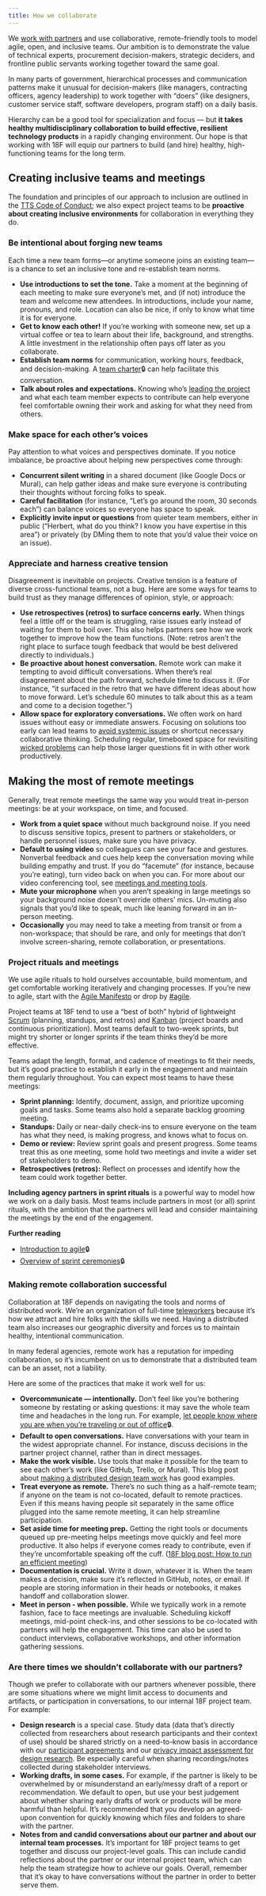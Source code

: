 ```yaml
---
title: How we collaborate
---
```


We [work with partners]({{site.baseurl}}/how-we-relate-to-partners/) and use collaborative, remote-friendly tools to model agile, open, and inclusive teams.  Our ambition is to demonstrate the value of technical experts, procurement decision-makers, strategic deciders, and frontline public servants working together toward the same goal.

In many parts of government, hierarchical processes and communication patterns make it unusual for decision-makers (like managers, contracting officers, agency leadership) to work together with “doers” (like designers, customer service staff, software developers, program staff) on a daily basis.

Hierarchy can be a good tool for specialization and focus — but **it takes healthy multidisciplinary collaboration to build effective, resilient technology products** in a rapidly changing environment. Our hope is that working with 18F will equip our partners to build (and hire) healthy, high-functioning teams for the long term.

## Creating inclusive teams and meetings
The foundation and principles of our approach to inclusion are outlined in the [TTS Code of Conduct]({{site.baseurl}}/code-of-conduct/); we also expect project teams to be **proactive about creating inclusive environments** for collaboration in everything they do.

### Be intentional about forging new teams
Each time a new team forms—or anytime someone joins an existing team—is a chance to set an inclusive tone and re-establish team norms.
* **Use introductions to set the tone.** Take a moment at the beginning of each meeting to make sure everyone’s met, and (if not) introduce the team and welcome new attendees. In introductions, include your name, pronouns, and role. Location can also be nice, if only to know what time it is for everyone.
* **Get to know each other!** If you’re working with someone new, set up a virtual coffee or tea to learn about their life, background, and strengths. A little investment in the relationship often pays off later as you collaborate.
* **Establish team norms** for communication, working hours, feedback, and decision-making. A [team charter](https://docs.google.com/document/d/1J8MqOA-JkLKzSFTVxeXDQub7ZTsWuNq5nOZ_ACICdig/edit#):lock: can help facilitate this conversation.
* **Talk about roles and expectations.** Knowing who’s [leading the project]({{site.baseurl}}/leading-projects/) and what each team member expects to contribute can help everyone feel comfortable owning their work and asking for what they need from others.

### Make space for each other’s voices
Pay attention to what voices and perspectives dominate. If you notice imbalance, be proactive about helping new perspectives come through:
* **Concurrent silent writing** in a shared document (like Google Docs or Mural), can help gather ideas and make sure everyone is contributing their thoughts without forcing folks to speak.
* **Careful facilitation** (for instance, “Let’s go around the room, 30 seconds each”) can balance voices so everyone has space to speak.
* **Explicitly invite input or questions** from quieter team members, either in public (“Herbert, what do you think? I know you have expertise in this area”) or privately (by DMing them to note that you’d value their voice on an issue).

### Appreciate and harness creative tension
Disagreement is inevitable on projects. Creative tension is a feature of diverse cross-functional teams, not a bug. Here are some ways for teams to build trust as they manage differences of opinion, style, or approach:
* **Use retrospectives (retros) to surface concerns early.** When things feel a little off or the team is struggling, raise issues early instead of waiting for them to boil over. This also helps partners see how we work together to improve how the team functions. (Note: retros aren’t the right place to surface tough feedback that would be best delivered directly to individuals.)
* **Be proactive about honest conversation.** Remote work can make it tempting to avoid difficult conversations. When there’s real disagreement about the path forward, schedule time to discuss it. (For instance, “it surfaced in the retro that we have different ideas about how to move forward. Let’s schedule 60 minutes to talk about this as a team and come to a decision together.”)
* **Allow space for exploratory conversations.** We often work on hard issues without easy or immediate answers. Focusing on solutions too early can lead teams to [avoid systemic issues](https://nonprofitaf.com/2019/04/solutions-privilege-how-privilege-shapes-the-expectations-of-solutions-and-why-its-bad-for-our-work-addressing-systemic-injustice/) or shortcut necessary collaborative thinking. Scheduling regular, timeboxed space for revisiting [wicked problems](https://en.wikipedia.org/wiki/Wicked_problem) can help those larger questions fit in with other work productively.

## Making the most of remote meetings
Generally, treat remote meetings the same way you would treat in-person meetings: be at your workspace, on time, and focused.
* **Work from a quiet space** without much background noise. If you need to discuss sensitive topics, present to partners or stakeholders, or handle personnel issues, make sure you have privacy.
* **Default to using video** so colleagues can see your face and gestures. Nonverbal feedback and cues help keep the conversation moving while building empathy and trust. If you do “facemute” (for instance, because you’re eating), turn video back on when you can. For more about our video conferencing tool, see [meetings and meeting tools]({{site.baseurl}}/meetings-and-meeting-tools/).
* **Mute your microphone** when you aren’t speaking in large meetings so your background noise doesn’t override others’ mics. Un-muting also signals that you’d like to speak, much like leaning forward in an in-person meeting.
* **Occasionally** you may need to take a meeting from transit or from a non-workspace; that should be rare, and only for meetings that don’t involve screen-sharing, remote collaboration, or presentations.

### Project rituals and meetings
We use agile rituals to hold ourselves accountable, build momentum, and get comfortable working iteratively and changing processes. If you’re new to agile, start with the [Agile Manifesto](https://agilemanifesto.org/) or drop by [#agile](https://gsa-tts.slack.com/messages/agile/).

Project teams at 18F tend to use a “best of both” hybrid of lightweight [Scrum](https://www.scrum.org/resources/what-is-scrum) (planning, standups, and retros) and [Kanban](https://drive.google.com/file/d/0B0Qfvc1P_XBFVk5rM2tGcDBoUjQ/view) (project boards and continuous prioritization). Most teams default to two-week sprints, but might try shorter or longer sprints if the team thinks they’d be more effective.

Teams adapt the length, format, and cadence of meetings to fit their needs, but it’s good practice to establish it early in the engagement and maintain them regularly throughout. You can expect most teams to have these meetings:
* **Sprint planning:** Identify, document, assign, and prioritize upcoming goals and tasks. Some teams also hold a separate backlog grooming meeting.
* **Standups:** Daily or near-daily check-ins to ensure everyone on the team has what they need, is making progress, and knows what to focus on.
* **Demo or review:** Review sprint goals and present progress. Some teams treat this as one meeting, some hold two meetings and invite a wider set of stakeholders to demo.
* **Retrospectives (retros):** Reflect on processes and identify how the team could work together better.

**Including agency partners in sprint rituals** is a powerful way to model how we work on a daily basis. Most teams include partners in most (or all) sprint rituals, with the ambition that the partners will lead and consider maintaining the meetings by the end of the engagement.

**Further reading**
* [Introduction to agile](https://docs.google.com/presentation/d/1492vzbeA2xXsajOYEugn3CzfRIZ3rCkrqQZ8F3_m8GM/edit#):lock:
* [Overview of sprint ceremonies](https://docs.google.com/presentation/d/1OyU8-PL4-iQ9P_K21OWuoYYgLdWTDSSOuGvehIzpfVk/edit#):lock:

### Making remote collaboration successful
Collaboration at 18F depends on navigating the tools and norms of distributed work. We’re an organization of full-time [teleworkers]({{site.baseurl}}/telework/#if-you-work-a-full-time-telework-schedule-often-called-virtual-or-remote-you) because it’s how we attract and hire folks with the skills we need. Having a distributed team also increases our geographic diversity and forces us to maintain healthy, intentional communication.

In many federal agencies, remote work has a reputation for impeding collaboration, so it’s incumbent on us to demonstrate that a distributed team can be an asset, not a liability. 

Here are some of the practices that make it work well for us:
* **Overcommunicate — intentionally.** Don’t feel like you’re bothering someone by restating or asking questions: it may save the whole team time and headaches in the long run. For example, [let people know where you are when you’re traveling or out of office](https://docs.google.com/document/d/1qgA-vEQ1_t5plPCAs1aCOAjK0RXQzka2hHSVhoa6v5o/edit):lock:.
* **Default to open conversations.** Have conversations with your team in the widest appropriate channel. For instance, discuss decisions in the partner project channel, rather than in direct messages.
* **Make the work visible.** Use tools that make it possible for the team to see each other’s work (like GitHub, Trello, or Mural). This blog post about [making a distributed design team work](https://18f.gsa.gov/2016/04/27/making-a-distributed-design-team-work/) has good examples.
* **Treat everyone as remote.** There’s no such thing as a half-remote team; if anyone on the team is not co-located, default to remote practices. Even if this means having people sit separately in the same office plugged into the same remote meeting, it can help streamline participation. 
* **Set aside time for meeting prep.** Getting the right tools or documents queued up pre-meeting helps meetings move quickly and feel more productive. It also helps if everyone comes ready to contribute, even if they’re uncomfortable speaking off the cuff. ([18F blog post: How to run an efficient meeting](https://18f.gsa.gov/2016/12/14/how-to-run-an-efficient-meeting/))
* **Documentation is crucial.** Write it down, whatever it is. When the team makes a decision, make sure it’s reflected in GitHub, notes, or email. If people are storing information in their heads or notebooks, it makes handoff and collaboration slower.
* **Meet in person - when possible.**  While we typically work in a remote fashion, face to face meetings are invaluable.  Scheduling kickoff meetings, mid-point check-ins, and other sessions to be co-located with partners will help the engagement.  This time can also be used to conduct interviews, collaborative workshops, and other information gathering sessions.  

### Are there times we shouldn’t collaborate with our partners?
Though we prefer to collaborate with our partners whenever possible, there are some situations where we might limit access to documents and artifacts, or participation in conversations, to our internal 18F project team. For example:
* **Design research** is a special case. Study data (data that’s directly collected from researchers about research participants and their context of use) should be shared strictly on a need-to-know basis in accordance with our [participant agreements](https://methods.18f.gov/participant-agreement/) and our [privacy impact assessment for design research](https://www.gsa.gov/cdnstatic/20181022%20-%20Design%20Research%20PIA_posted%20version.pdf). Be especially careful when sharing recordings/notes collected during stakeholder interviews.
* **Working drafts, in some cases.** For example, if the partner is likely to be overwhelmed by or misunderstand an early/messy draft of a report or recommendation. We default to open, but use your best judgement about whether sharing early drafts of work or products will be more harmful than helpful. It’s recommended that you develop an agreed-upon convention for quickly knowing which files and folders to share with the partner.
* **Notes from and candid conversations about our partner and about our internal team processes.** It’s important for 18F project teams to get together and discuss our project-level goals.  This can include candid reflections about the partner or our internal project team, which can help the team strategize how to achieve our goals. Overall, remember that it’s okay to have conversations without the partner in order to better serve them.
